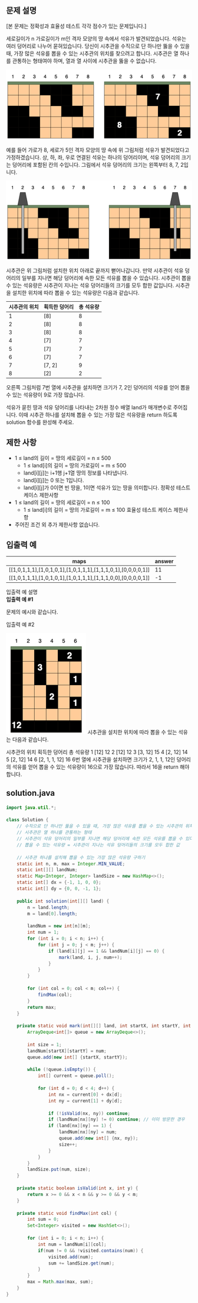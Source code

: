 ## 문제 설명
[본 문제는 정확성과 효율성 테스트 각각 점수가 있는 문제입니다.]

세로길이가 n 가로길이가 m인 격자 모양의 땅 속에서 석유가 발견되었습니다. 석유는 여러 덩어리로 나누어 묻혀있습니다. 당신이 시추관을 수직으로 단 하나만 뚫을 수 있을 때, 가장 많은 석유를 뽑을 수 있는 시추관의 위치를 찾으려고 합니다. 시추관은 열 하나를 관통하는 형태여야 하며, 열과 열 사이에 시추관을 뚫을 수 없습니다.

![alt text](image-1.png)

예를 들어 가로가 8, 세로가 5인 격자 모양의 땅 속에 위 그림처럼 석유가 발견되었다고 가정하겠습니다. 상, 하, 좌, 우로 연결된 석유는 하나의 덩어리이며, 석유 덩어리의 크기는 덩어리에 포함된 칸의 수입니다. 그림에서 석유 덩어리의 크기는 왼쪽부터 8, 7, 2입니다.

![alt text](image-2.png)

시추관은 위 그림처럼 설치한 위치 아래로 끝까지 뻗어나갑니다. 만약 시추관이 석유 덩어리의 일부를 지나면 해당 덩어리에 속한 모든 석유를 뽑을 수 있습니다. 시추관이 뽑을 수 있는 석유량은 시추관이 지나는 석유 덩어리들의 크기를 모두 합한 값입니다. 시추관을 설치한 위치에 따라 뽑을 수 있는 석유량은 다음과 같습니다.

| 시추관의 위치 | 획득한 덩어리 | 총 석유량 |
|---------------|--------------|-----------|
| 1             | [8]          | 8         |
| 2             | [8]          | 8         |
| 3             | [8]          | 8         |
| 4             | [7]          | 7         |
| 5             | [7]          | 7         |
| 6             | [7]          | 7         |
| 7             | [7, 2]       | 9         |
| 8             | [2]          | 2         |

오른쪽 그림처럼 7번 열에 시추관을 설치하면 크기가 7, 2인 덩어리의 석유를 얻어 뽑을 수 있는 석유량이 9로 가장 많습니다.

석유가 묻힌 땅과 석유 덩어리를 나타내는 2차원 정수 배열 land가 매개변수로 주어집니다. 이때 시추관 하나를 설치해 뽑을 수 있는 가장 많은 석유량을 return 하도록 solution 함수를 완성해 주세요.

## 제한 사항
- 1 ≤ land의 길이 = 땅의 세로길이 = n ≤ 500
    - 1 ≤ land[i]의 길이 = 땅의 가로길이 = m ≤ 500
    - land[i][j]는 i+1행 j+1열 땅의 정보를 나타냅니다.
    - land[i][j]는 0 또는 1입니다.
    - land[i][j]가 0이면 빈 땅을, 1이면 석유가 있는 땅을 의미합니다.
정확성 테스트 케이스 제한사항
- 1 ≤ land의 길이 = 땅의 세로길이 = n ≤ 100
    - 1 ≤ land[i]의 길이 = 땅의 가로길이 = m ≤ 100
효율성 테스트 케이스 제한사항
- 주어진 조건 외 추가 제한사항 없습니다.


## 입출력 예
|maps|answer|
|------|---|
|[[1,0,1,1,1],[1,0,1,0,1],[1,0,1,1,1],[1,1,1,0,1],[0,0,0,0,1]]|11|
|[[1,0,1,1,1],[1,0,1,0,1],[1,0,1,1,1],[1,1,1,0,0],[0,0,0,0,1]]|-1|

입출력 예 설명 <br>
**입출력 예 #1**

문제의 예시와 같습니다.

입출력 예 #2

![alt text](image.png)
시추관을 설치한 위치에 따라 뽑을 수 있는 석유는 다음과 같습니다.

시추관의 위치	획득한 덩어리	총 석유량
1	[12]	12
2	[12]	12
3	[3, 12]	15
4	[2, 12]	14
5	[2, 12]	14
6	[2, 1, 1, 12]	16
6번 열에 시추관을 설치하면 크기가 2, 1, 1, 12인 덩어리의 석유를 얻어 뽑을 수 있는 석유량이 16으로 가장 많습니다. 따라서 16을 return 해야 합니다.

## solution.java
``` java
import java.util.*;

class Solution {
    // 수직으로 단 하나만 뚫을 수 있을 때, 가장 많은 석유를 뽑을 수 있는 시추관의 위치를 찾으려고 한다
    // 시추관은 열 하나를 관통하는 형태
    // 시추관이 석유 덩어리의 일부를 지나면 해당 덩어리에 속한 모든 석유를 뽑을 수 있다
    // 뽑을 수 있는 석유량 = 시추관이 지나는 석유 덩어리들의 크기를 모두 합한 값
    
    // 시추관 하나를 설치해 뽑을 수 있는 가장 많은 석유량 구하기
    static int n, m, max = Integer.MIN_VALUE;
    static int[][] landNum;
    static Map<Integer, Integer> landSize = new HashMap<>();
    static int[] dx = {-1, 1, 0, 0};
    static int[] dy = {0, 0, -1, 1};
    
    public int solution(int[][] land) {
        n = land.length;
        m = land[0].length;
        
        landNum = new int[n][m];
        int num = 1;
        for (int i = 0; i < n; i++) {
            for (int j = 0; j < m; j++) {
                if (land[i][j] == 1 && landNum[i][j] == 0) {
                    mark(land, i, j, num++);
                }
            }
        }
        
        for (int col = 0; col < m; col++) {
            findMax(col);
        }
        return max;
    }
    
    private static void mark(int[][] land, int startX, int startY, int num) {
        ArrayDeque<int[]> queue = new ArrayDeque<>();
        
        int size = 1;
        landNum[startX][startY] = num;
        queue.add(new int[] {startX, startY});
        
        while (!queue.isEmpty()) {
            int[] current = queue.poll();
            
            for (int d = 0; d < 4; d++) {
                int nx = current[0] + dx[d];
                int ny = current[1] + dy[d];
                
                if (!isValid(nx, ny)) continue;
                if (landNum[nx][ny] != 0) continue; // 이미 방문한 경우
                if (land[nx][ny] == 1) {
                    landNum[nx][ny] = num;
                    queue.add(new int[] {nx, ny});
                    size++;
                }
            }
        }
        landSize.put(num, size);
    }
    
    private static boolean isValid(int x, int y) {
        return x >= 0 && x < n && y >= 0 && y < m;
    }
    
    private static void findMax(int col) {
        int sum = 0;
        Set<Integer> visited = new HashSet<>();
        
        for (int i = 0; i < n; i++) {
            int num = landNum[i][col];
            if(num != 0 && !visited.contains(num)) {
                visited.add(num);
                sum += landSize.get(num);
            }
        }
        max = Math.max(max, sum);
    }
}
```